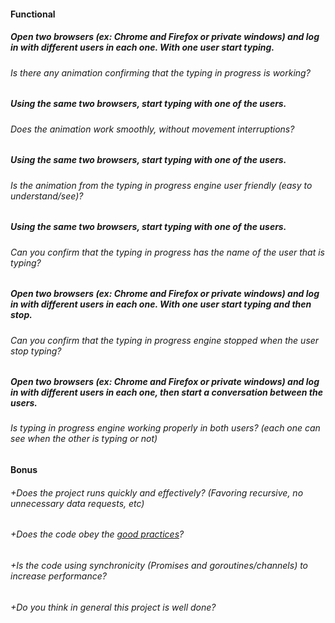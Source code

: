 #### Functional

##### Open two browsers (ex: Chrome and Firefox or private windows) and log in with different users in each one. With one user start typing.

###### Is there any animation confirming that the typing in progress is working?

##### Using the same two browsers, start typing with one of the users.

###### Does the animation work smoothly, without movement interruptions?

##### Using the same two browsers, start typing with one of the users.

###### Is the animation from the typing in progress engine user friendly (easy to understand/see)?

##### Using the same two browsers, start typing with one of the users.

###### Can you confirm that the typing in progress has the name of the user that is typing?

##### Open two browsers (ex: Chrome and Firefox or private windows) and log in with different users in each one. With one user start typing and then stop.

###### Can you confirm that the typing in progress engine stopped when the user stop typing?

##### Open two browsers (ex: Chrome and Firefox or private windows) and log in with different users in each one, then start a conversation between the users.

###### Is typing in progress engine working properly in both users? (each one can see when the other is typing or not)

#### Bonus

###### +Does the project runs quickly and effectively? (Favoring recursive, no unnecessary data requests, etc)

###### +Does the code obey the [good practices](https://public.01-edu.org/subjects/good-practices/README.md)?

###### +Is the code using synchronicity (Promises and goroutines/channels) to increase performance?

###### +Do you think in general this project is well done?
